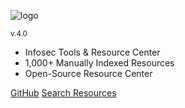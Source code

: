 ![logo](/img/sectoolsLogo.png)

<small>v.4.0</small>

- Infosec Tools & Resource Center
- 1,000+ Manually Indexed Resources
- Open-Source Resource Center

[GitHub](https://github.com/InfosecHouse/InfosecHouse)
[Search Resources](#introduction)
